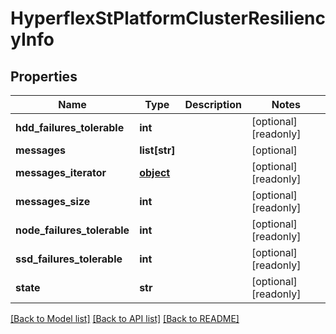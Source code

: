 # HyperflexStPlatformClusterResiliencyInfo

## Properties
Name | Type | Description | Notes
------------ | ------------- | ------------- | -------------
**hdd_failures_tolerable** | **int** |  | [optional] [readonly] 
**messages** | **list[str]** |  | [optional] 
**messages_iterator** | [**object**](.md) |  | [optional] [readonly] 
**messages_size** | **int** |  | [optional] [readonly] 
**node_failures_tolerable** | **int** |  | [optional] [readonly] 
**ssd_failures_tolerable** | **int** |  | [optional] [readonly] 
**state** | **str** |  | [optional] [readonly] 

[[Back to Model list]](../README.md#documentation-for-models) [[Back to API list]](../README.md#documentation-for-api-endpoints) [[Back to README]](../README.md)


